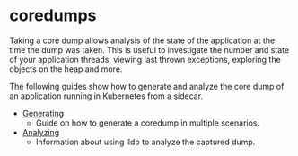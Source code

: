 # coredumps

Taking a core dump allows analysis of the state of the application at the time the dump was taken.  This is useful to investigate the number and state of your application threads, viewing last thrown exceptions, exploring the objects on the heap and more.

The following guides show how to generate and analyze the core dump of an application running in Kubernetes from a sidecar.

- [Generating](./generating.md)
  - Guide on how to generate a coredump in multiple scenarios.
- [Analyzing](./analyzing.md)
  - Information about using lldb to analyze the captured dump.